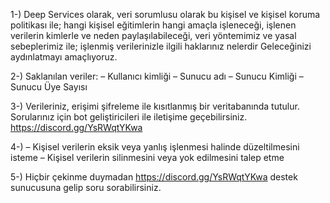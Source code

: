 1-) Deep Services olarak, veri sorumlusu olarak bu kişisel ve kişisel koruma politikası ile; hangi kişisel eğitimlerin hangi amaçla işleneceği, işlenen verilerin kimlerle ve neden paylaşılabileceği, veri yöntemimiz ve yasal sebeplerimiz ile; işlenmiş verilerinizle ilgili haklarınız nelerdir Geleceğinizi aydınlatmayı amaçlıyoruz.

2-) Saklanılan veriler: – Kullanıcı kimliği
– Sunucu adı
– Sunucu Kimliği
– Sunucu Üye Sayısı

3-) Verileriniz, erişimi şifreleme ile kısıtlanmış bir veritabanında tutulur. Sorularınız için bot geliştiricileri ile iletişime geçebilirsiniz. https://discord.gg/YsRWqtYKwa

4-) – Kişisel verilerin eksik veya yanlış işlenmesi halinde düzeltilmesini isteme
– Kişisel verilerin silinmesini veya yok edilmesini talep etme

5-) Hiçbir çekinme duymadan https://discord.gg/YsRWqtYKwa destek sunucusuna gelip soru sorabilirsiniz.
